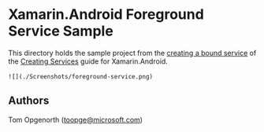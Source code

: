 
# Xamarin.Android Foreground Service Sample

This directory holds the sample project from the [creating a bound service](https://developer.xamarin.com/guides/android/application_fundamentals/services/creating-a-service/bound-services/) of the [Creating Services](https://developer.xamarin.com/guides/android/application_fundamentals/services/) guide for Xamarin.Android.

    ![](./Screenshots/foreground-service.png)

## Authors

Tom Opgenorth (toopge@microsoft.com)
